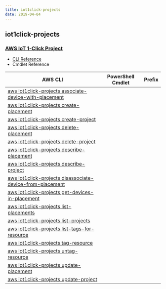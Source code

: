 ```yaml
---
title: iot1click-projects
date: 2019-04-04
---
```


## iot1click-projects

### [AWS IoT 1-Click Project](https://aws.amazon.com/iot/)

* [CLI Reference](https://docs.aws.amazon.com/cli/latest/reference/iot1click-projects/index.html)
* Cmdlet Reference

|AWS CLI|PowerShell Cmdlet|Prefix|
|----|----|:--:|
|[aws iot1click-projects associate-device-with-placement](https://docs.aws.amazon.com/cli/latest/reference/iot1click-projects/associate-device-with-placement.html)|||
|[aws iot1click-projects create-placement](https://docs.aws.amazon.com/cli/latest/reference/iot1click-projects/create-placement.html)|||
|[aws iot1click-projects create-project](https://docs.aws.amazon.com/cli/latest/reference/iot1click-projects/create-project.html)|||
|[aws iot1click-projects delete-placement](https://docs.aws.amazon.com/cli/latest/reference/iot1click-projects/delete-placement.html)|||
|[aws iot1click-projects delete-project](https://docs.aws.amazon.com/cli/latest/reference/iot1click-projects/delete-project.html)|||
|[aws iot1click-projects describe-placement](https://docs.aws.amazon.com/cli/latest/reference/iot1click-projects/describe-placement.html)|||
|[aws iot1click-projects describe-project](https://docs.aws.amazon.com/cli/latest/reference/iot1click-projects/describe-project.html)|||
|[aws iot1click-projects disassociate-device-from-placement](https://docs.aws.amazon.com/cli/latest/reference/iot1click-projects/disassociate-device-from-placement.html)|||
|[aws iot1click-projects get-devices-in-placement](https://docs.aws.amazon.com/cli/latest/reference/iot1click-projects/get-devices-in-placement.html)|||
|[aws iot1click-projects list-placements](https://docs.aws.amazon.com/cli/latest/reference/iot1click-projects/list-placements.html)|||
|[aws iot1click-projects list-projects](https://docs.aws.amazon.com/cli/latest/reference/iot1click-projects/list-projects.html)|||
|[aws iot1click-projects list-tags-for-resource](https://docs.aws.amazon.com/cli/latest/reference/iot1click-projects/list-tags-for-resource.html)|||
|[aws iot1click-projects tag-resource](https://docs.aws.amazon.com/cli/latest/reference/iot1click-projects/tag-resource.html)|||
|[aws iot1click-projects untag-resource](https://docs.aws.amazon.com/cli/latest/reference/iot1click-projects/untag-resource.html)|||
|[aws iot1click-projects update-placement](https://docs.aws.amazon.com/cli/latest/reference/iot1click-projects/update-placement.html)|||
|[aws iot1click-projects update-project](https://docs.aws.amazon.com/cli/latest/reference/iot1click-projects/update-project.html)|||


